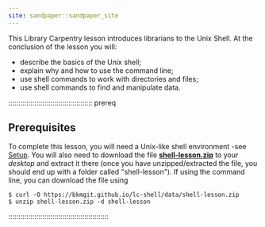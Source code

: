 ```yaml
---
site: sandpaper::sandpaper_site
---
```


This Library Carpentry lesson introduces librarians to the Unix Shell. At the conclusion of the lesson you will: 

- describe the basics of the Unix shell;
- explain why and how to use the command line;
- use shell commands to work with directories and files;
- use shell commands to find and manipulate data.

::::::::::::::::::::::::::::::::::::::::::  prereq

## Prerequisites

To complete this lesson, you will need a Unix-like shell environment -see [Setup](learners/setup.md). You will also need to download the file **[shell-lesson.zip](data/shell-lesson.zip)** to your *desktop* and extract it there (once you have unzipped/extracted the file, you should end up with a folder called "shell-lesson").  If using the command line, you can download the file using
```
$ curl -O https://bkmgit.github.io/lc-shell/data/shell-lesson.zip
$ unzip shell-lesson.zip -d shell-lesson
```

::::::::::::::::::::::::::::::::::::::::::::::::::
